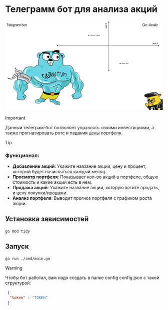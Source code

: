 # Телеграмм бот для анализа акций

![img_title](intro-bot.png)

>[!IMPORTANT]
> Данный телеграм-бот позволяет управлять своими инвестициями, а также прогназировать ротс и падания цены портфеля.

>[!TIP]
> ### Функционал:
> - **Добавление акций**: Укажите навзание акции, цену и процент, который будет начисляться каждый месяц.
> - **Просмотр портфеля**: Показывает кол-во акций в портфеле, общую стоимость и какие акции есть в нем.
> - **Продажа акций**: Укажите название акции, которую хотите продать, и цену покупки/продажи.
> - **Анализ портфеля**: Выводит прогноз портфеля с графиком роста акции.

## Установка зависимостей
```shell
go mod tidy
```

## Запуск

```shell
go run ./cmd/main.go
```

>[!WARNING]
> Чтобы бот работал, вам надо создать в папке config config.json с такой структурой:
> ```json
>  {
>   "token" : "ТОКЕН"
>  }
> ```
